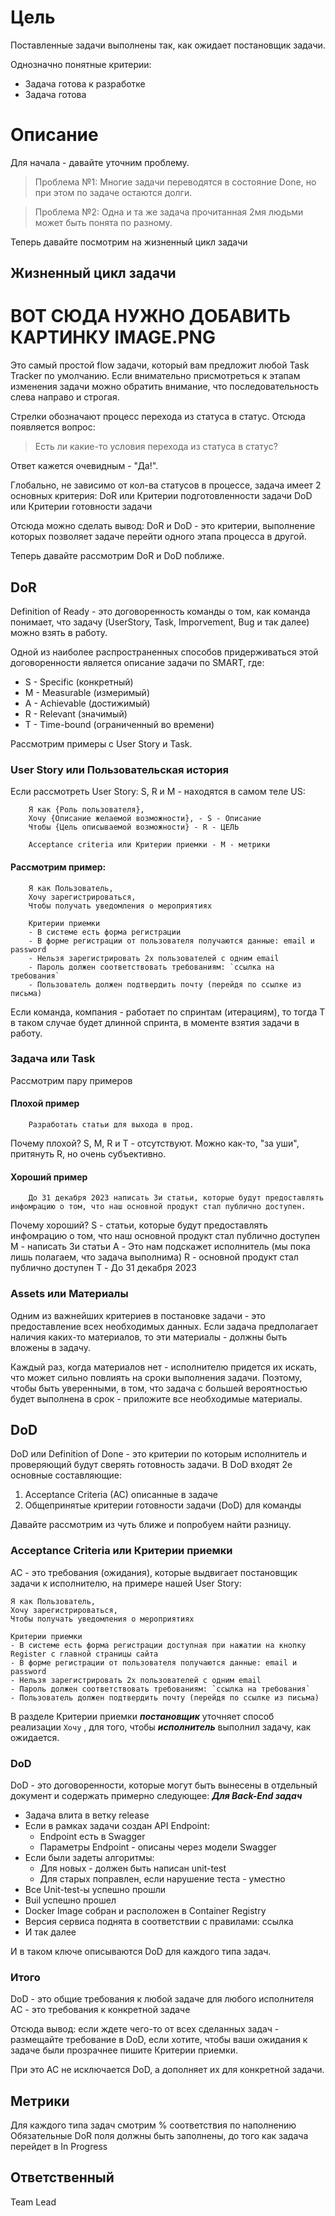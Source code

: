 # Цель
Поставленные задачи выполнены так, как ожидает постановщик задачи.

Однозначно понятные критерии:
- Задача готова к разработке 
- Задача готова
# Описание
Для начала - давайте уточним проблему.
> Проблема №1: 
>Многие задачи переводятся в состояние Done, но при этом по задаче остаются долги.

>Проблема №2:
>Одна и та же задача прочитанная 2мя людьми может быть понята по разному. 

Теперь давайте посмотрим на жизненный цикл задачи

## Жизненный цикл задачи

# ВОТ СЮДА НУЖНО ДОБАВИТЬ КАРТИНКУ IMAGE.PNG

Это самый простой flow задачи, который вам предложит любой Task Tracker по умолчанию. 
Если внимательно присмотреться к этапам изменения задачи можно обратить внимание, что последовательность слева направо и строгая. 

Стрелки обозначают процесс перехода из статуса в статус. Отсюда появляется вопрос: 
> Есть ли какие-то условия перехода из статуса в статус? 

Ответ кажется очевидным - "Да!". 

Глобально, не зависимо от кол-ва статусов в процессе, задача имеет 2 основных критерия: 
DoR или Критерии подготовленности задачи
DoD или Критерии готовности задачи 

Отсюда можно сделать вывод: 
DoR и DoD - это критерии, выполнение которых позволяет задаче перейти одного этапа процесса в другой.  

Теперь давайте рассмотрим DoR и DoD поближе. 

## DoR
Definition of Ready - это договоренность команды о том, как команда понимает, что задачу (UserStory, Task, Imporvement, Bug и так далее) можно взять в работу. 

Одной из наиболее распространенных способов придерживаться этой договоренности является описание задачи по SMART, где: 
- S - Specific (конкретный)
- M - Measurable (измеримый) 
- A - Achievable (достижимый)
- R - Relevant (значимый)
- T - Time-bound (ограниченный во времени) 

Рассмотрим примеры c User Story и Task. 
### User Story или Пользовательская история
Если рассмотреть User Story: 
S, R и M - находятся в самом теле US: 
```
	Я как {Роль пользователя},
	Хочу {Описание желаемой возможности}, - S - Описание
	Чтобы {Цель описываемой возможности} - R - ЦЕЛЬ

	Acceptance criteria или Критерии приемки - M - метрики
```
#### Рассмотрим пример: 
```
	Я как Пользователь, 
	Хочу зарегистрироваться, 
	Чтобы получать уведомления о мероприятиях

	Критерии приемки
	- В системе есть форма регистрации
	- В форме регистрации от пользователя получаются данные: email и password
	- Нельзя зарегистрировать 2х пользователей с одним email 
	- Пароль должен соответствовать требованиям: `ссылка на требования` 
	- Пользователь должен подтвердить почту (перейдя по ссылке из письма)
```

Если команда, компания - работает по спринтам (итерациям), то тогда T в таком случае будет длинной спринта, в моменте взятия задачи в работу. 
### Задача или Task
Рассмотрим пару примеров
#### Плохой пример
```
	Разработать статьи для выхода в прод. 
```
Почему плохой? S, M, R и T - отсутствуют. Можно как-то, "за уши", притянуть R, но очень субъективно. 
#### Хороший пример
```
	До 31 декабря 2023 написать 3и статьи, которые будут предоставлять инфомрацию о том, что наш основной продукт стал публично доступен. 
```
Почему хороший? 
S - статьи, которые будут предоставлять инфомрацию о том, что наш основной продукт стал публично доступен
M - написать 3и статьи
A - Это нам подскажет исполнитель (мы пока лишь полагаем, что задача выполнима)
R - основной продукт стал публично доступен
T - До 31 декабря 2023

### Assets или Материалы 
Одним из важнейших критериев в постановке задачи - это предоставление всех необходимых данных. Если задача предполагает наличия каких-то материалов, то эти материалы - должны быть вложены в задачу. 

Каждый раз, когда материалов нет - исполнителю придется их искать, что может сильно повлиять на сроки выполнения задачи. Поэтому, чтобы быть уверенными, в том, что задача с большей вероятностью будет выполнена в срок - приложите все необходимые материалы. 
## DoD
DoD или Definition of Done - это критерии по которым исполнитель и проверяющий будут сверять готовность задачи. 
В DoD входят 2е основные составляющие: 
1. Acceptance Criteria (AC) описанные в задаче 
1. Общепринятые критерии готовности задачи (DoD) для команды

Давайте рассмотрим из чуть ближе и попробуем найти разницу. 
### Acceptance Criteria или Критерии приемки
AC - это требования (ожидания), которые выдвигает постановщик задачи к исполнителю, на примере нашей User Story:
```
Я как Пользователь, 
Хочу зарегистрироваться, 
Чтобы получать уведомления о мероприятиях

Критерии приемки
- В системе есть форма регистрации доступная при нажатии на кнопку Register с главной страницы сайта
- В форме регистрации от пользователя получаются данные: email и password
- Нельзя зарегистрировать 2х пользователей с одним email 
- Пароль должен соответствовать требованиям: `ссылка на требования` 
- Пользователь должен подтвердить почту (перейдя по ссылке из письма)
```
В разделе Критерии приемки ***постановщик*** уточняет способ реализации `Хочу` , для того, чтобы ***исполнитель*** выполнил задачу, как ожидается. 

### DoD
DoD - это договоренности, которые могут быть вынесены в отдельный документ и содержать примерно следующее: 
***Для Back-End задач***
- Задача влита в ветку release 
- Если в рамках задачи создан API Endpoint:
	- Endpoint есть в Swagger
	- Параметры Endpoint - описаны через модели Swagger
- Если были задеты алгоритмы: 
	- Для новых - должен быть написан unit-test
	- Для старых поправлен, если нарушение теста - уместно
- Все Unit-test-ы успешно прошли 
- Buil успешно прошел 
- Docker Image собран и расположен в Container Registry
- Версия сервиса поднята в соответствии с правилами: ссылка
- И так далее

И в таком ключе описываются DoD для каждого типа задач. 

### Итого
DoD - это общие требования к любой задаче для любого исполнителя 
AC - это требования к конкретной задаче

Отсюда вывод: если ждете чего-то от всех сделанных задач - размещайте требование в DoD, если хотите, чтобы ваши ожидания к задаче были прозрачнее пишите Критерии приемки. 

При это AC не исключается DoD, а дополняет их для конкретной задачи. 
## Метрики
Для каждого типа задач смотрим % соответствия по наполнению 
Обязательные DoR поля должны быть заполнены, до того как задача перейдет в In Progress
## Ответственный
Team Lead
